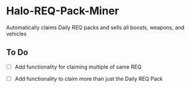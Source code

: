 # Halo-REQ-Pack-Miner
Automatically claims Daily REQ packs and sells all boosts, weapons, and vehicles

To Do
------
- [ ] Add functionality for claiming multiple of same REQ
- [ ] Add functionality to claim more than just the Daily REQ Pack

